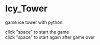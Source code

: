 # Icy_Tower
game ice tower with python 

click "space" to start the game  
click "space" to start again after game over
